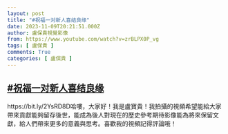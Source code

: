 ```yaml
---
layout: post
title: "#祝福一对新人喜结良缘"
date: 2023-11-09T20:21:51.000Z
author: 盧保貴視覺影像
from: https://www.youtube.com/watch?v=zrBLPX0P_vg
tags: [ 盧保貴 ]
comments: True
categories: [ 盧保貴 ]
---
```

<!--1699561311000-->
[#祝福一对新人喜结良缘](https://www.youtube.com/watch?v=zrBLPX0P_vg)
------

<div>
https://bit.ly/2YsRD8D哈嘍，大家好！我是盧寶貴！我拍攝的視頻希望能給大家帶來貢獻能夠留存後世，能成為後人對現在的歷史參考期待影像能為將來保留文獻，給人們帶來更多的意義與思考。喜歡我的視頻記得評論哦！
</div>
